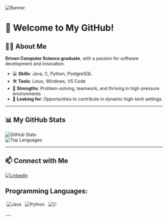 ![Banner](https://raw.githubusercontent.com/YourUsername/YourUsername/main/banner.png)

# 👋 Welcome to My GitHub!

## 🧑‍💻 About Me
**Driven Computer Science graduate**, with a passion for software development and innovation.  
- 💻 **Skills**: Java, C, Python, PostgreSQL  
- 🛠️ **Tools**: Linux, Windows, VS Code  
- 🌟 **Strengths**: Problem-solving, teamwork, and thriving in high-pressure environments  
- 🚀 **Looking for**: Opportunities to contribute in dynamic high-tech settings  

---

## 📊 My GitHub Stats
![GitHub Stats](https://github-readme-stats.vercel.app/api?username=YourUsername&show_icons=true&theme=radical)  
![Top Languages](https://github-readme-stats.vercel.app/api/top-langs/?username=YourUsername&layout=compact&theme=radical)

---

## 📫 Connect with Me
[![LinkedIn](https://img.shields.io/badge/LinkedIn-Connect-blue?style=flat&logo=linkedin)](https://www.linkedin.com/in/fridi-barzilay-462446260)  

## Programming Languages:
<p>
  <img src="https://img.icons8.com/color/48/000000/java-coffee-cup-logo--v1.png" alt="Java" style="vertical-align:top; margin:4px">
  <img src="https://img.icons8.com/color/48/000000/python--v1.png" alt="Python" style="vertical-align:top; margin:4px">
  <img src="https://img.icons8.com/color/48/000000/c-programming.png" alt="C" style="vertical-align:top; margin:4px">
</p>
---
